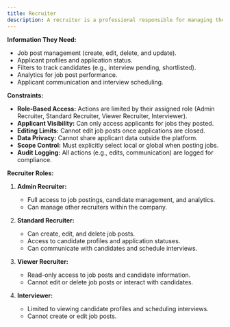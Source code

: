 ```yaml
---
title: Recruiter
description: A recruiter is a professional responsible for managing the hiring process. They have access to candidate management and job posting features, with varying levels of access based on their role.
---
```


**Information They Need:**

- Job post management (create, edit, delete, and update).
- Applicant profiles and application status.
- Filters to track candidates (e.g., interview pending, shortlisted).
- Analytics for job post performance.
- Applicant communication and interview scheduling.

**Constraints:**

- **Role-Based Access:** Actions are limited by their assigned role (Admin Recruiter, Standard Recruiter, Viewer Recruiter, Interviewer).
- **Applicant Visibility:** Can only access applicants for jobs they posted.
- **Editing Limits:** Cannot edit job posts once applications are closed.
- **Data Privacy:** Cannot share applicant data outside the platform.
- **Scope Control:** Must explicitly select local or global when posting jobs.
- **Audit Logging:** All actions (e.g., edits, communication) are logged for compliance.

**Recruiter Roles:**

1. **Admin Recruiter:**

   - Full access to job postings, candidate management, and analytics.
   - Can manage other recruiters within the company.

2. **Standard Recruiter:**

   - Can create, edit, and delete job posts.
   - Access to candidate profiles and application statuses.
   - Can communicate with candidates and schedule interviews.

3. **Viewer Recruiter:**

   - Read-only access to job posts and candidate information.
   - Cannot edit or delete job posts or interact with candidates.

4. **Interviewer:**
   - Limited to viewing candidate profiles and scheduling interviews.
   - Cannot create or edit job posts.
